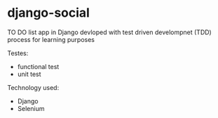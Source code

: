 # django-social
TO DO list app in Django
devloped with test driven develompnet (TDD) process for learning purposes



Testes:
- functional test 
- unit test



Technology used:
- Django
- Selenium


